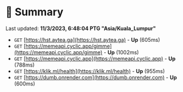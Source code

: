 # 📖 Summary
Last updated: **11/3/2023, 6:48:04 PTG "Asia/Kuala_Lumpur"**

- `GET` [https://hst.aytea.ga](https://hst.aytea.ga) - **Up** (605ms)
- `GET` [https://memeapi.cyclic.app/gimme](https://memeapi.cyclic.app/gimme) - **Up** (1002ms)
- `GET` [https://memeapi.cyclic.app](https://memeapi.cyclic.app) - **Up** (788ms)
- `GET` [https://klik.ml/health](https://klik.ml/health) - **Up** (955ms)
- `GET` [https://dumb.onrender.com](https://dumb.onrender.com) - **Up** (600ms)
